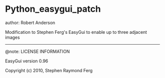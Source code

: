 # Python_easygui_patch
author: Robert Anderson

Modification to Stephen Ferg's EasyGui to enable up to three adjacent images

----------------------------------------
@note:
LICENSE INFORMATION

EasyGui version 0.96

Copyright (c) 2010, Stephen Raymond Ferg
